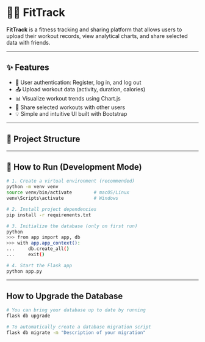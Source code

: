 # 🏋️‍♂️ FitTrack

**FitTrack** is a fitness tracking and sharing platform that allows users to upload their workout records, view analytical charts, and share selected data with friends.

---

## ✨ Features

- 🧍 User authentication: Register, log in, and log out
- 📤 Upload workout data (activity, duration, calories)
- 📊 Visualize workout trends using Chart.js
- 🤝 Share selected workouts with other users
- 💡 Simple and intuitive UI built with Bootstrap

---

## 📁 Project Structure





---

## 🚀 How to Run (Development Mode)

```bash
# 1. Create a virtual environment (recommended)
python -m venv venv
source venv/bin/activate        # macOS/Linux
venv\Scripts\activate           # Windows

# 2. Install project dependencies
pip install -r requirements.txt

# 3. Initialize the database (only on first run)
python
>>> from app import app, db
>>> with app.app_context():
...     db.create_all()
...     exit()

# 4. Start the Flask app
python app.py
```

---

## How to Upgrade the Database
```bash
# You can bring your database up to date by running
flask db upgrade

# To automatically create a database migration script
flask db migrate -m "Description of your migration"

```